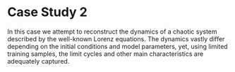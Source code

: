 # Case Study 2
In this case we attempt to reconstruct the dynamics of a chaotic system described by the well-known Lorenz equations.  The dynamics vastly differ depending on the initial conditions and model parameters, yet, using limited training samples, the limit cycles and other main characteristics are adequately captured.

